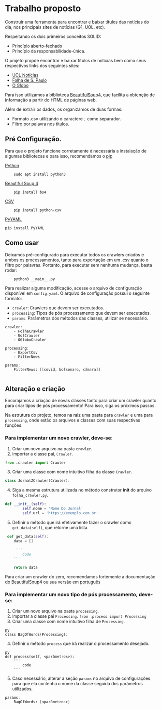 # Trabalho proposto

Construir uma ferramenta para encontrar e baixar títulos das notícias do dia, nos principais sites de notícias (G1, UOL, etc).

Respeitando os dois primeiros conceitos SOLID:
* Princípio aberto-fechado
* Princípio da responsabilidade-única.

O projeto propõe encontrar e baixar títulos de notícias bem como seus respectivos links dos seguintes sites:
* [UOL Notícias](https://noticias.uol.com.br)
* [Folha de S. Paulo](https://www.folha.uol.com.br)
* [O Globo](https://oglobo.globo.com/)

Para isso utilizamos a biblioteca [BeautifulSoup4](https://pypi.org/project/beautifulsoup4/), que facilita a obtenção de informação a partir do HTML de páginas web.

Além de extrair os dados, os organizamos de duas formas: 
* Formato .csv utilizando o caractere `;` como separador.
* Filtro por palavra nos títulos.


## Pré Configuração.

Para que o projeto funcione corretamente é necessária a instalação de algumas bibliotecas e para isso, recomendamos o [pip](https://pip.pypa.io/en/stable/installing/)

[Python](https://www.python.org/downloads/)
```
    sudo apt install python3
```

[Beautiful Soup 4](https://pypi.org/project/bs4/)
```
    pip install bs4
```

[CSV](https://pypi.org/project/python-csv/)
```
    pip install python-csv
```

[PyYAML](https://pypi.org/project/PyYAML/)
```
pip install PyYAML
```

## Como usar
Deixamos pré-configurado para executar todos os crawlers criados e ambos os processamentos, tanto para exportação em um .csv quanto o filtro por palavras. Portanto, para executar sem nenhuma mudança, basta rodar:

```bash
    python3 __main__.py
```

Para realizar alguma modificação, acesse o arquivo de configuração disponível em `config.yaml`. O arquivo de configuração possui o seguinte formato:
* `crawler`: Crawlers que devem ser executados.
* `processing`: Tipos de pós processamento que devem ser executados.
* `params`: Parâmetros dos métodos das classes, utilizar se necessário.

```
crawler:
    - FolhaCrawler
    - UolCrawler
    - OGloboCrawler

processing:
    - ExportCsv
    - FilterNews

params:
    FilterNews: [[covid, bolsonaro, câmara]]
        
```

## Alteração e criação

Encorajamos a criação de novas classes tanto para criar um crawler quanto para criar tipos de pós processamento! Para isso, siga os próximos passos.

Na estrutura do projeto, temos na raiz uma pasta para `crawler` e uma para `processing`, onde estão os arquivos e classes com suas respectivas funções.

### Para implementar um novo crawler, deve-se:

1. Criar um novo arquivo na pasta `crawler`.
2. Importar a classe pai, `Crawler`.

```py
from .crawler import Crawler
```

3. Criar uma classe com nome intuitivo filha da classe `Crawler`.

```py
class JornalZCrawler(Crawler):
```

4. Siga a mesma estrutura utilizada no método construtor __init__ do arquivo `folha_crawler.py`.

```py
def __init__(self):
        self.nome = 'Nome Do Jornal'
        self.url = 'https://exemplo.com.br'
```

5. Definir o método que irá efetivamente fazer o crawler como `get_data(self)`, que retorne uma lista.

```py
 def get_data(self):
    data = []

     '''          
        Code
    '''

    return data
```

Para criar um crawler do zero, recomendamos fortemente a documentação do [BeautifulSoup4](https://pypi.org/project/beautifulsoup4/) ou sua versão em [português](https://www.crummy.com/software/BeautifulSoup/bs4/doc.ptbr/) 

### Para implementar um novo tipo de pós processamento, deve-se:
1. Criar um novo arquivo na pasta `processing`.
2. Importar a classe pai `Processing`.
``from .process import Processing``
3. Criar uma classe com nome intuitivo filha de `Processing`.

```
py
class BagOfWords(Processing):
```

4. Definir o método `process` que irá realizar o processamento desejado.
```
py
def process(self, <parâmetros>):
    '''
        code
    '''
```
5. Caso necessário, alterar a seção `params` no arquivo de configurações para que ela contenha o nome da classe seguida dos parâmetros utilizados.
```
params:
    BagOfWords: [<parâmetros>]
```
